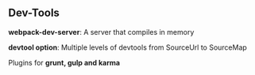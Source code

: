 ## Dev-Tools

**webpack-dev-server**:
A server that compiles in memory

**devtool option**:
Multiple levels of devtools from SourceUrl to SourceMap

Plugins for **grunt, gulp and karma**